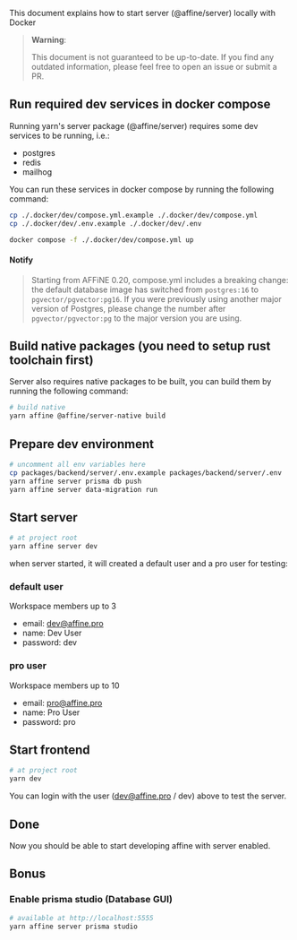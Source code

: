 This document explains how to start server (@affine/server) locally with Docker

> **Warning**:
>
> This document is not guaranteed to be up-to-date.
> If you find any outdated information, please feel free to open an issue or submit a PR.

## Run required dev services in docker compose

Running yarn's server package (@affine/server) requires some dev services to be running, i.e.:

- postgres
- redis
- mailhog

You can run these services in docker compose by running the following command:

```sh
cp ./.docker/dev/compose.yml.example ./.docker/dev/compose.yml
cp ./.docker/dev/.env.example ./.docker/dev/.env

docker compose -f ./.docker/dev/compose.yml up
```

#### Notify

> Starting from AFFiNE 0.20, compose.yml includes a breaking change: the default database image has switched from `postgres:16` to `pgvector/pgvector:pg16`. If you were previously using another major version of Postgres, please change the number after `pgvector/pgvector:pg` to the major version you are using.

## Build native packages (you need to setup rust toolchain first)

Server also requires native packages to be built, you can build them by running the following command:

```sh
# build native
yarn affine @affine/server-native build
```

## Prepare dev environment

```sh
# uncomment all env variables here
cp packages/backend/server/.env.example packages/backend/server/.env
yarn affine server prisma db push
yarn affine server data-migration run
```

## Start server

```sh
# at project root
yarn affine server dev
```

when server started, it will created a default user and a pro user for testing:

### default user

Workspace members up to 3

- email: dev@affine.pro
- name: Dev User
- password: dev

### pro user

Workspace members up to 10

- email: pro@affine.pro
- name: Pro User
- password: pro

## Start frontend

```sh
# at project root
yarn dev
```

You can login with the user (dev@affine.pro / dev) above to test the server.

## Done

Now you should be able to start developing affine with server enabled.

## Bonus

### Enable prisma studio (Database GUI)

```sh
# available at http://localhost:5555
yarn affine server prisma studio
```
